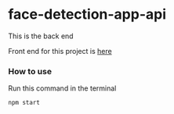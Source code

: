 # face-detection-app-api
This is the back end

Front end for this project is [here](https://github.com/Noyan1998/face-detection-app/blob/master/README.md)

### How to use
Run this command in the terminal
```bash
npm start
```
